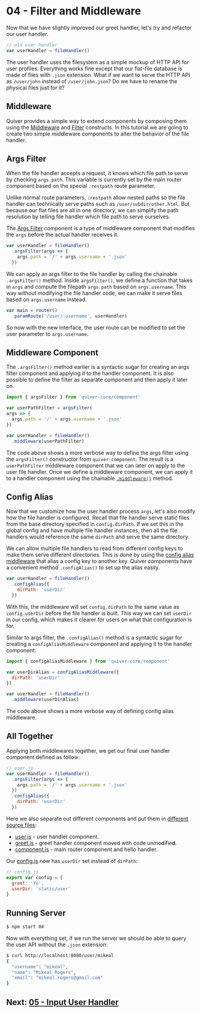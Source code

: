 # 04 - Filter and Middleware

Now that we have slightly improved our greet handler, let's try and refactor our user handler. 

```javascript
// old user handler
var userHandler = fileHandler()
```

The user handler uses the filesystem as a simple mockup of HTTP API for user profiles. Everything works fine except that our flat-file database is made of files with `.json` extension. What if we want to serve the HTTP API as `/user/john` instead of `/user/john.json`? Do we have to rename the physical files just for it?

## Middleware

Quiver provides a simple way to extend components by composing them using the [Middleware](https://github.com/quiverjs/doc/wiki/Architecture-Constructs#middleware) and [Filter](https://github.com/quiverjs/doc/wiki/Architecture-Constructs#filter) constructs. In this tutorial we are going to create two simple middleware components to alter the behavior of the file handler.

## Args Filter

When the file handler accepts a request, it knows which file path to serve by checking `args.path`. This variable is currently set by the main router component based on the special `:restpath` route parameter.

Unlike normal route parameters, `:restpath` allow nested paths so the file handler can technically serve paths such as `/user/subdir/other.html`. But because our flat files are all in one directory, we can simplify the path resolution by telling file handler which file path to serve ourselves.

The [Args Filter](https://github.com/quiverjs/doc/wiki/Filter-Components#args-filter) component is a type of middleware component that modifies the `args` before the actual handler receives it.

```javascript
var userHandler = fileHandler()
  .argsFilter(args => {
    args.path = '/' + args.username + '.json'
  })
```

We can apply an args filter to the file handler by calling the chainable `.argsFilter()` method. Inside `argsFilter()`, we define a function that takes in `args` and compute the filepath `args.path` based on `args.username`. This way without modifying the file handler code, we can make it serve files based on `args.username` instead.

```javascript
var main = router()
  .paramRoute('/user/:username', userHandler)
```

So now with the new interface, the user route can be modified to set the user parameter to `args.username`.

## Middleware Component

The `.argsFilter()` method earlier is a syntactic sugar for creating an args filter component and applying it to the handler component. It is also possible to define the filter as separate component and then apply it later on.

```javascript
import { argsFilter } from 'quiver-core/component'

var userPathFilter = argsFilter(
args => {
  args.path = '/' + args.username + '.json'
})

var userHandler = fileHandler()
  .middleware(userPathFilter)
```

The code above shows a more verbose way to define the args filter using the `argsFilter()` constructor from `quiver-component`. The result is a `userPathFilter` middleware component that we can later on apply to the user file handler. Once we define a middleware component, we can apply it to a handler component using the chainable [`.middleware()`](https://github.com/quiverjs/doc/wiki/Base-Component#extensiblecomponentmiddleware) method. 

## Config Alias

Now that we customize how the user handler process `args`, let's also modify how the file handler is configured. Recall that file handler serve static files from the base directory specified in `config.dirPath`. If we set this in the global config and have multiple file handler instances, then all the file handlers would reference the same `dirPath` and serve the same directory.

We can allow multiple file handlers to read from different config keys to make them serve different directories. This is done by using the [config alias middleware](https://github.com/quiverjs/doc/wiki/Middleware-Components#config-alias-middleware) that alias a config key to another key. Quiver components have a convenient method `.configAlias()` to set up the alias easily.

```javascript
var userHandler = fileHandler()
  .configAlias({
    dirPath: 'userDir'
  })
```

With this, the middleware will set `config.dirPath` to the same value as `config.userDir` before the file handler is built. This way we can set `userDir` in our config, which makes it clearer for users on what that configuration is for.

Similar to args filter, the `.configAlias()` method is a syntactic sugar for creating a `configAliasMiddleware` component and applying it to the handler component:

```javascript
import { configAliasMiddleware } from 'quiver-core/component'

var userDirAlias = configAliasMiddleware({
  dirPath: 'userDir'
})

var userHandler = fileHandler()
  .middleware(userDirAlias)
```

The code above shows a more verbose way of defining config alias middleware.

## All Together

Applying both middlewares together, we get our final user handler component defined as follow:

```javascript
// user.js
var userHandler = fileHandler()
  .argsFilter(args => {
    args.path = '/' + args.username + '.json'
  })
  .configAlias({
    dirPath: 'userDir'
  })
```

Here we also separate out different components and put them in [different source files](.):

  - [user.js](user.js) - user handler component.
  - [greet.js](greet.js) - greet handler component moved with code unmodified.
  - [component.js](component.js) - main router component and hello handler.

Our [config.js](config.js) now has `userDir` set instead of `dirPath`:

```javascript
// config.js
export var config = { 
  greet: 'Yo',
  userDir: 'static/user'
}
```

## Running Server

```bash
$ npm start 04
```

Now with everything set, if we run the server we should be able to query the user API without the `.json` extension:

```bash
$ curl http://localhost:8080/user/mikeal
{
  "username": "mikeal",
  "name": "Mikeal Rogers",
  "email": "mikeal.rogers@gmail.com"
}
```

## Next: [05 - Input User Handler](../05/tutorial.md)